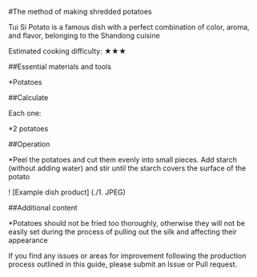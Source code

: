 #The method of making shredded potatoes

Tui Si Potato is a famous dish with a perfect combination of color, aroma, and flavor, belonging to the Shandong cuisine

Estimated cooking difficulty: ★★★

##Essential materials and tools

*Potatoes

##Calculate

Each one:

*2 potatoes

##Operation

*Peel the potatoes and cut them evenly into small pieces. Add starch (without adding water) and stir until the starch covers the surface of the potato

! [Example dish product] (./1. JPEG)

##Additional content

*Potatoes should not be fried too thoroughly, otherwise they will not be easily set during the process of pulling out the silk and affecting their appearance

If you find any issues or areas for improvement following the production process outlined in this guide, please submit an Issue or Pull request.